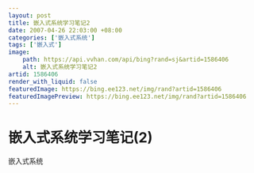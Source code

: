 ```yaml
---
layout: post
title: 嵌入式系统学习笔记2
date: 2007-04-26 22:03:00 +08:00
categories: ['嵌入式系统']
tags: ['嵌入式']
image:
    path: https://api.vvhan.com/api/bing?rand=sj&artid=1586406
    alt: 嵌入式系统学习笔记2
artid: 1586406
render_with_liquid: false
featuredImage: https://bing.ee123.net/img/rand?artid=1586406
featuredImagePreview: https://bing.ee123.net/img/rand?artid=1586406
---
```


# 嵌入式系统学习笔记(2)

嵌入式系统